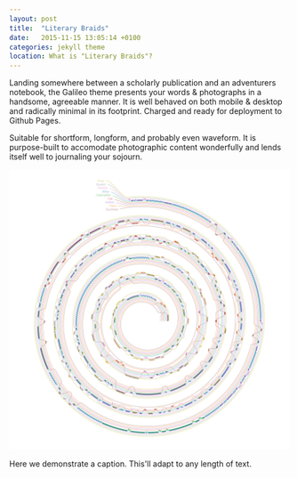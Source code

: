 ```yaml
---
layout: post
title:  "Literary Braids"
date:   2015-11-15 13:05:14 +0100
categories: jekyll theme
location: What is "Literary Braids"?
---
```


Landing somewhere between a scholarly publication and an adventurers notebook, the Galileo theme presents your words & photographs in a handsome, agreeable manner. It is well behaved on both mobile & desktop and radically minimal in its footprint. Charged and ready for deployment to Github Pages.

Suitable for shortform, longform, and probably even waveform. It is purpose-built to accomodate photographic content wonderfully and lends itself well to journaling your sojourn.

<div class="post-image">
    <img src="/alice_squared.jpg" alt="A full-size image example" alt = "" height />
    <p class="post-image-caption">Here we demonstrate a caption. This'll adapt to any length of text.</p>




<!--
<div class="post-image post-image--split">
    <img src="http://placehold.it/365x270/8e8387/ffffff" alt="The first in an example of split-imagery" />
    <img src="http://placehold.it/365x270/8e8387/ffffff" alt="The second in an example of split-imagery" />
</div>
-->


